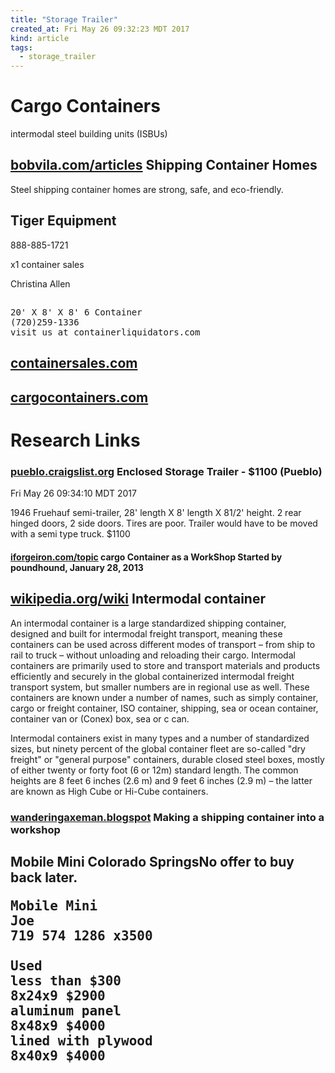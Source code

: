 ```yaml
---
title: "Storage Trailer"
created_at: Fri May 26 09:32:23 MDT 2017
kind: article
tags:
  - storage_trailer
---
```


<h1>Cargo Containers</h1>

intermodal steel building units (ISBUs)

<h2>
  <a href="https://www.bobvila.com/articles/316-home-sweet-container" target="_blank">bobvila.com/articles</a>
  Shipping Container Homes
</h2>

Steel shipping container homes are strong, safe, and eco-friendly.

<h2>Tiger Equipment</h2>

888-885-1721

x1 container sales

Christina Allen

<h2></h2>

<pre>
20' X 8' X 8' 6 Container
(720)259-1336
visit us at containerliquidators.com 
</pre>

<h2>
  <a href="http://containersales.com/" target="_blank">containersales.com</a>
</h2>

<h2>
  <a href="http://www.cargocontainers.com/" target="_blank">cargocontainers.com</a>
</h2>

<h1>Research Links</h1>

<h3>
  <a href="https://pueblo.craigslist.org/tro/6119246758.html" target="_blank">pueblo.craigslist.org</a>
  Enclosed Storage Trailer - $1100 (Pueblo) 
</h3>

Fri May 26 09:34:10 MDT 2017

1946 Fruehauf semi-trailer, 28' length X 8' length X 81/2' height. 2
rear hinged doors, 2 side doors. Tires are poor. Trailer would have to
be moved with a semi type truck. $1100

<h4>
  <a href="https://www.iforgeiron.com/topic/31527-cargo-container-as-a-workshop/" target="_blank">iforgeiron.com/topic</a>
  cargo Container as a WorkShop Started by poundhound, January 28, 2013 
</h4>

<h2>
  <a href="https://en.wikipedia.org/wiki/Intermodal_container" target="_blank">wikipedia.org/wiki</a>
  Intermodal container
</h2>

An intermodal container is a large standardized shipping container,
designed and built for intermodal freight transport, meaning these
containers can be used across different modes of transport –
from ship to rail to truck – without unloading and reloading
their cargo. Intermodal containers are primarily used to store and
transport materials and products efficiently and securely in the global
containerized intermodal freight transport system, but smaller numbers
are in regional use as well. These containers are known under a number
of names, such as simply container, cargo or freight container, ISO
container, shipping, sea or ocean container, container van or (Conex)
box, sea or c can.

Intermodal containers exist in many types and a number of standardized
sizes, but ninety percent of the global container fleet are so-called
"dry freight" or "general purpose" containers, durable closed steel boxes,
mostly of either twenty or forty foot (6 or 12m) standard length. The
common heights are 8 feet 6 inches (2.6 m) and 9 feet 6 inches (2.9 m)
– the latter are known as High Cube or Hi-Cube containers.

<h3>
  <a href="http://wanderingaxeman.blogspot.com/2015/08/making-shipping-container-into-workshop.html" target="_blank">wanderingaxeman.blogspot</a>
  Making a shipping container into a workshop
</h3>

<h2>Mobile Mini Colorado Springs</h2l

No offer to buy back later.

<pre>
Mobile Mini
Joe
719 574 1286 x3500

Used 
less than $300
8x24x9 $2900
aluminum panel
8x48x9 $4000
lined with plywood
8x40x9 $4000
</pre>



<!--
html boilerplate
<a href="" target="_blank"></a>
<a name=""></a>
<img src="" width="400px">
<ul>
  <li></li>
</ul>
<pre>
</pre>
<pre><code>
</code></pre>
<math xmlns='http://www.w3.org/1998/Math/MathML' display='block'>
</math>
-->
